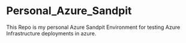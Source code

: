 # Personal_Azure_Sandpit
This Repo is my personal Azure Sandpit Environment for testing Azure Infrastructure deployments in azure.
